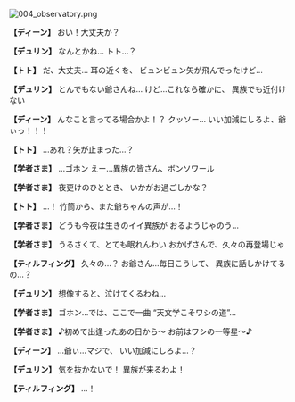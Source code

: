 
![004_observatory.png](../images/backgrounds/004_observatory.png)

**【ディーン】**
おい！大丈夫か？

**【デュリン】**
なんとかね…
トト…？

**【トト】**
だ、大丈夫…
耳の近くを、
ビュンビュン矢が飛んでったけど…

**【デュリン】**
とんでもない爺さんね…
けど…これなら確かに、
異族でも近付けない

**【ディーン】**
んなこと言ってる場合かよ！？
クッソー…
いい加減にしろよ、爺ぃっ！！！

**【トト】**
…あれ？矢が止まった…？

**【学者さま】**
…ゴホン
えー…異族の皆さん、ボンソワール

**【学者さま】**
夜更けのひととき、
いかがお過ごしかな？

**【トト】**
…！
竹筒から、また爺ちゃんの声が…！

**【学者さま】**
どうも今夜は生きのイイ異族が
おるようじゃのう…

**【学者さま】**
うるさくて、とても眠れんわい
おかげさんで、久々の再登場じゃ

**【ティルフィング】**
久々の…？
お爺さん…毎日こうして、
異族に話しかけてるの…？

**【デュリン】**
想像すると、泣けてくるわね…

**【学者さま】**
ゴホン…では、ここで一曲
“天文学こそワシの道”…

**【学者さま】**
♪初めて出逢ったあの日から〜
お前はワシの一等星〜♪

**【ディーン】**
…爺ぃ…マジで、
いい加減にしろよ…？

**【デュリン】**
気を抜かないで！
異族が来るわよ！

**【ティルフィング】**
…！